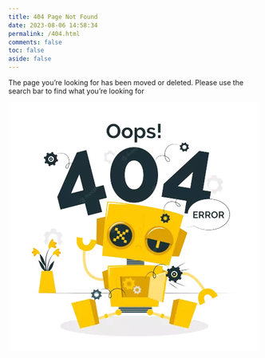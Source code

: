 ```yaml
---
title: 404 Page Not Found
date: 2023-08-06 14:58:34
permalink: /404.html
comments: false
toc: false
aside: false
---
```


<p>The page you’re looking for has been moved or deleted. Please use the search bar to find what you’re looking for</p>

<script async src="https://cse.google.com/cse.js?cx=4269bf6b77dbf4cae"></script>
<div class="gcse-search"></div>

<p> </p>

<p align="center"><a href="#"><img  alt="404" src="/assets/img/404.webp" loading="lazy" /></a></p>